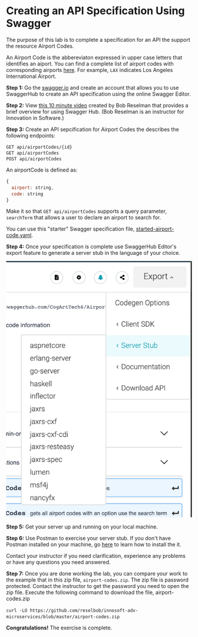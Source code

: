# Creating an API Specification Using Swagger

The purpose of this lab is to complete a specification for an API the support the resource Airport Codes.

An Airport Code is the abbereviaton expressed in upper case letters that identifies an aiport. You can find a complete list of airport codes with  corresponding airports [here](http://www.airportcodes.org/). For example, `LAX` indicates Los Angeles International Airport.


**Step 1:** Go the [swagger.io](swagger.io) and create an account that allows you to use SwaggerHub to create an API specification using the online Swagger Editor.


**Step 2:** View [this 10 minute video](https://www.youtube.com/watch?v=-dG2984SDyQ&t=2s) created by Bob Reselman that provides a brief overview for using Swagger Hub. (Bob Reselman is an instructor for Innovation in Software.)


**Step 3:** Create an API sepcification for Airport Codes the describes the following endpoints:

```text
GET api/airportCodes/{id}
GET api/airportCodes
POST api/airportCodes
```

An airportCode is defined as:

```javascript
{
  airport: string,
  code: string
}
```

Make it so that `GET api/airportCodes` supports a query parameter, `searchTerm` that allows a user to declare an airport to search for.

You can use this "starter" Swagger specification file, [started-airport-code.yaml](starter-airport-code.yaml).

**Step 4:** Once your specification is complete use SwaggerHub Editor's export feature to generate a server stub in the language of your choice.

![server-stub](images/swagger-hub-export.png)

**Step 5:** Get your server up and running on your local machine.

**Step 6:** Use Postman to exercise your server stub. If you don't have Postman installed on your machine, go [here](https://www.getpostman.com/downloads/) to learn how to install the it.

Contact your instructor if you need clarification, experience any problems or have any questions you need answered.

**Step 7:** Once you are done working the lab, you can compare your work to the example that in this zip file, `airport-codes.zip`. The zip
file is password protected. Contact the instructor to get the password you need to open the zip file. Execute the following command to download the file, airport-codes.zip

`curl -LO https://github.com/reselbob/innosoft-adv-microservices/blob/master/airport-codes.zip`

**Congratulations!** The exercise is complete.